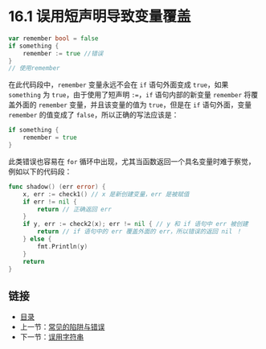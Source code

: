 # 16.1 误用短声明导致变量覆盖

```go
var remember bool = false
if something {
    remember := true //错误
}
// 使用remember
```

在此代码段中，`remember` 变量永远不会在 `if` 语句外面变成 `true`，如果 `something` 为 `true`，由于使用了短声明 `:=`，`if` 语句内部的新变量 `remember` 将覆盖外面的 `remember` 变量，并且该变量的值为 `true`，但是在 `if` 语句外面，变量 `remember` 的值变成了 `false`，所以正确的写法应该是：

```go
if something {
    remember = true
}
```

此类错误也容易在 `for` 循环中出现，尤其当函数返回一个具名变量时难于察觉，例如以下的代码段：

```go
func shadow() (err error) {
	x, err := check1() // x 是新创建变量，err 是被赋值
	if err != nil {
		return // 正确返回 err
	}
	if y, err := check2(x); err != nil { // y 和 if 语句中 err 被创建
		return // if 语句中的 err 覆盖外面的 err，所以错误的返回 nil ！
	} else {
		fmt.Println(y)
	}
	return
}
```

## 链接

- [目录](directory.md)
- 上一节：[常见的陷阱与错误](16.0.md)
- 下一节：[误用字符串](16.2.md)
